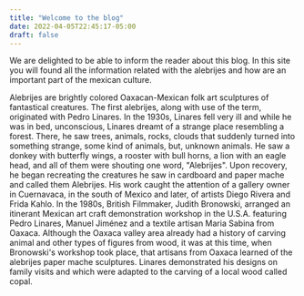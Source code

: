 ```yaml
---
title: "Welcome to the blog"
date: 2022-04-05T22:45:17-05:00
draft: false
---
```


We are delighted to be able to inform the reader about this blog. In this site you will found
all the information related with the alebrijes and how are an important part of the mexican culture.

Alebrijes are brightly colored Oaxacan-Mexican folk art sculptures of fantastical creatures. The first alebrijes, along with use of the term, originated with Pedro Linares. In the 1930s, Linares fell very ill and while he was in bed, unconscious, Linares dreamt of a strange place resembling a forest. There, he saw trees, animals, rocks, clouds that suddenly turned into something strange, some kind of animals, but, unknown animals. He saw a donkey with butterfly wings, a rooster with bull horns, a lion with an eagle head, and all of them were shouting one word, "Alebrijes". Upon recovery, he began recreating the creatures he saw in cardboard and paper mache and called them Alebrijes. His work caught the attention of a gallery owner in Cuernavaca, in the south of Mexico and later, of artists Diego Rivera and Frida Kahlo. In the 1980s, British Filmmaker, Judith Bronowski, arranged an itinerant Mexican art craft demonstration workshop in the U.S.A. featuring Pedro Linares, Manuel Jiménez and a textile artisan Maria Sabina from Oaxaca. Although the Oaxaca valley area already had a history of carving animal and other types of figures from wood, it was at this time, when Bronowski's workshop took place, that artisans from Oaxaca learned of the alebrijes paper mache sculptures. Linares demonstrated his designs on family visits and which were adapted to the carving of a local wood called copal.